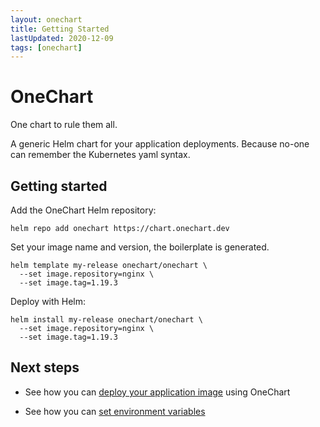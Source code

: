 ```yaml
---
layout: onechart
title: Getting Started
lastUpdated: 2020-12-09
tags: [onechart]
---
```


# OneChart

One chart to rule them all.

A generic Helm chart for your application deployments. Because no-one can remember the Kubernetes yaml syntax.

## Getting started

Add the OneChart Helm repository:

```
helm repo add onechart https://chart.onechart.dev
```

Set your image name and version, the boilerplate is generated.

```
helm template my-release onechart/onechart \
  --set image.repository=nginx \
  --set image.tag=1.19.3
```

Deploy with Helm:

```
helm install my-release onechart/onechart \
  --set image.repository=nginx \
  --set image.tag=1.19.3
```

## Next steps

- See how you can [deploy your application image](/onechart/deploying-an-image) using OneChart

- See how you can [set environment variables](/onechart/environment-variables)

[comment]: <> (- Learn how OneChart came about, what it is solving, and where are its limitations in [Reasoning]&#40;&#41;)
